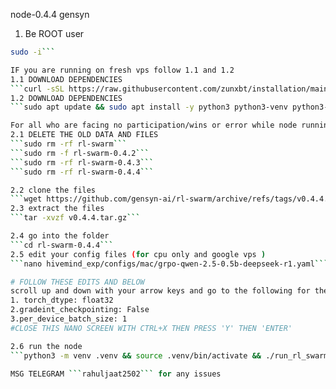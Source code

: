 node-0.4.4 gensyn 
1. Be ROOT user 

```bash
sudo -i```

IF you are running on fresh vps follow 1.1 and 1.2 
1.1 DOWNLOAD DEPENDENCIES 
```curl -sSL https://raw.githubusercontent.com/zunxbt/installation/main/node.sh | bash```
1.2 DOWNLOAD DEPENDENCIES 
```sudo apt update && sudo apt install -y python3 python3-venv python3-pip curl screen git yarn && curl -sS https://dl.yarnpkg.com/debian/pubkey.gpg | sudo apt-key add - && echo "deb https://dl.yarnpkg.com/debian/ stable main" | sudo tee /etc/apt/sources.list.d/yarn.list && sudo apt update && sudo apt install -y yarn```

For all who are facing no participation/wins or error while node running follow froom 2.1 
2.1 DELETE THE OLD DATA AND FILES 
```sudo rm -rf rl-swarm```
```sudo rm -f rl-swarm-0.4.2```
```sudo rm -rf rl-swarm-0.4.3```
```sudo rm -rf rl-swarm-0.4.4```

2.2 clone the files 
```wget https://github.com/gensyn-ai/rl-swarm/archive/refs/tags/v0.4.4.tar.gz```
2.3 extract the files 
```tar -xvzf v0.4.4.tar.gz```

2.4 go into the folder 
```cd rl-swarm-0.4.4```
2.5 edit your config files (for cpu only and google vps )
```nano hivemind_exp/configs/mac/grpo-qwen-2.5-0.5b-deepseek-r1.yaml```

# FOLLOW THESE EDITS AND BELOW 
scroll up and down with your arrow keys and go to the following for the edit 
1. torch_dtype: float32
2.gradeint_checkpointing: False
3.per_device_batch_size: 1
#CLOSE THIS NANO SCREEN WITH CTRL+X THEN PRESS 'Y' THEN 'ENTER'

2.6 run the node
```python3 -m venv .venv && source .venv/bin/activate && ./run_rl_swarm.sh```

MSG TELEGRAM ```rahuljaat2502``` for any issues 
